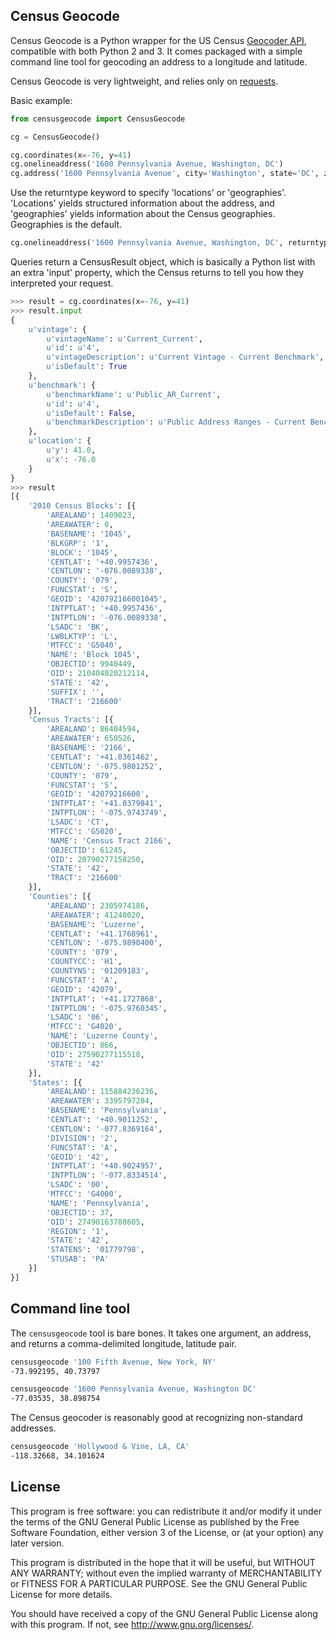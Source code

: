 Census Geocode
--------------

Census Geocode is a Python wrapper for the US Census [Geocoder API](http://geocoding.geo.census.gov/geocoder/), compatible with both Python 2 and 3. It comes packaged with a simple command line tool for geocoding an address to a longitude and latitude.

Census Geocode is very lightweight, and relies only on [requests](http://docs.python-requests.org/en/latest/).

Basic example:

```python
from censusgeocode import CensusGeocode

cg = CensusGeocode()

cg.coordinates(x=-76, y=41)
cg.onelineaddress('1600 Pennsylvania Avenue, Washington, DC')
cg.address('1600 Pennsylvania Avenue', city='Washington', state='DC', zipcode='22052')
```

Use the returntype keyword to specify 'locations' or 'geographies'. 'Locations' yields structured information about the address, and 'geographies' yields information about the Census geographies. Geographies is the default.
```python
cg.onelineaddress('1600 Pennsylvania Avenue, Washington, DC', returntype='locations')
```

Queries return a CensusResult object, which is basically a Python list with an extra 'input' property, which the Census returns to tell you how they interpreted your request.

```python
>>> result = cg.coordinates(x=-76, y=41)
>>> result.input
{
    u'vintage': {
        u'vintageName': u'Current_Current',
        u'id': u'4',
        u'vintageDescription': u'Current Vintage - Current Benchmark',
        u'isDefault': True
    },
    u'benchmark': {
        u'benchmarkName': u'Public_AR_Current',
        u'id': u'4',
        u'isDefault': False,
        u'benchmarkDescription': u'Public Address Ranges - Current Benchmark'
    },
    u'location': {
        u'y': 41.0,
        u'x': -76.0
    }
}
>>> result
[{
    '2010 Census Blocks': [{
        'AREALAND': 1409023,
        'AREAWATER': 0,
        'BASENAME': '1045',
        'BLKGRP': '1',
        'BLOCK': '1045',
        'CENTLAT': '+40.9957436',
        'CENTLON': '-076.0089338',
        'COUNTY': '079',
        'FUNCSTAT': 'S',
        'GEOID': '420792166001045',
        'INTPTLAT': '+40.9957436',
        'INTPTLON': '-076.0089338',
        'LSADC': 'BK',
        'LWBLKTYP': 'L',
        'MTFCC': 'G5040',
        'NAME': 'Block 1045',
        'OBJECTID': 9940449,
        'OID': 210404020212114,
        'STATE': '42',
        'SUFFIX': '',
        'TRACT': '216600'
    }],
    'Census Tracts': [{
        'AREALAND': 86404594,
        'AREAWATER': 650526,
        'BASENAME': '2166',
        'CENTLAT': '+41.0361462',
        'CENTLON': '-075.9801252',
        'COUNTY': '079',
        'FUNCSTAT': 'S',
        'GEOID': '42079216600',
        'INTPTLAT': '+41.0379841',
        'INTPTLON': '-075.9743749',
        'LSADC': 'CT',
        'MTFCC': 'G5020',
        'NAME': 'Census Tract 2166',
        'OBJECTID': 61245,
        'OID': 20790277158250,
        'STATE': '42',
        'TRACT': '216600'
    }],
    'Counties': [{
        'AREALAND': 2305974186,
        'AREAWATER': 41240020,
        'BASENAME': 'Luzerne',
        'CENTLAT': '+41.1768961',
        'CENTLON': '-075.9890400',
        'COUNTY': '079',
        'COUNTYCC': 'H1',
        'COUNTYNS': '01209183',
        'FUNCSTAT': 'A',
        'GEOID': '42079',
        'INTPTLAT': '+41.1727868',
        'INTPTLON': '-075.9760345',
        'LSADC': '06',
        'MTFCC': 'G4020',
        'NAME': 'Luzerne County',
        'OBJECTID': 866,
        'OID': 27590277115518,
        'STATE': '42'
    }],
    'States': [{
        'AREALAND': 115884236236,
        'AREAWATER': 3395797284,
        'BASENAME': 'Pennsylvania',
        'CENTLAT': '+40.9011252',
        'CENTLON': '-077.8369164',
        'DIVISION': '2',
        'FUNCSTAT': 'A',
        'GEOID': '42',
        'INTPTLAT': '+40.9024957',
        'INTPTLON': '-077.8334514',
        'LSADC': '00',
        'MTFCC': 'G4000',
        'NAME': 'Pennsylvania',
        'OBJECTID': 37,
        'OID': 27490163788605,
        'REGION': '1',
        'STATE': '42',
        'STATENS': '01779798',
        'STUSAB': 'PA'
    }]
}]
```

## Command line tool

The `censusgeocode` tool is bare bones. It takes one argument, an address, and returns a comma-delimited longitude, latitude pair.
````bash
censusgeocode '100 Fifth Avenue, New York, NY'
-73.992195, 40.73797

censusgeocode '1600 Pennsylvania Avenue, Washington DC'
-77.03535, 38.898754
````

The Census geocoder is reasonably good at recognizing non-standard addresses.
````bash
censusgeocode 'Hollywood & Vine, LA, CA'
-118.32668, 34.101624
````

## License

This program is free software: you can redistribute it and/or modify it under the terms of the GNU General Public License as published by the Free Software Foundation, either version 3 of the License, or (at your option) any later version.

This program is distributed in the hope that it will be useful, but WITHOUT ANY WARRANTY; without even the implied warranty of MERCHANTABILITY or FITNESS FOR A PARTICULAR PURPOSE. See the GNU General Public License for more details.

You should have received a copy of the GNU General Public License along with this program.  If not, see http://www.gnu.org/licenses/.
